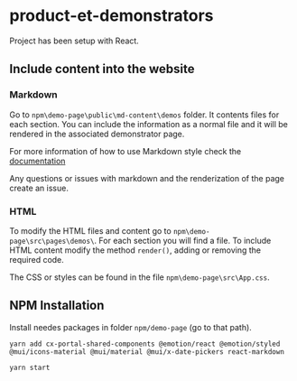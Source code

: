 # product-et-demonstrators

Project has been setup with React.


## Include content into the website

### Markdown
Go to `npm\demo-page\public\md-content\demos` folder. It contents files for each section. You can include the information as a normal file and it will be rendered in the associated demonstrator page.

For more information of how to use Markdown style check the [documentation](https://www.markdownguide.org/basic-syntax/)

Any questions or issues with markdown and the renderization of the page create an issue.

### HTML
To modify the HTML files and content go to `npm\demo-page\src\pages\demos\`. For each section you will find a file. To include HTML content modify the method `render()`, adding or removing the required code.

The CSS or styles can be found in the file `npm\demo-page\src\App.css`.



## NPM Installation

Install needes packages in folder `npm/demo-page` (go to that path).

```
yarn add cx-portal-shared-components @emotion/react @emotion/styled @mui/icons-material @mui/material @mui/x-date-pickers react-markdown
```

```
yarn start
```